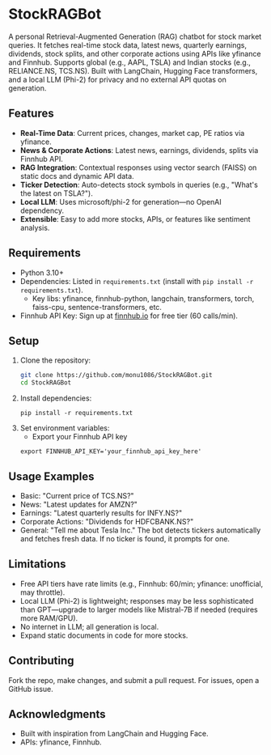 # StockRAGBot

A personal Retrieval-Augmented Generation (RAG) chatbot for stock market queries. It fetches real-time stock data, latest news, quarterly earnings, dividends, stock splits, and other corporate actions using APIs like yfinance and Finnhub. Supports global (e.g., AAPL, TSLA) and Indian stocks (e.g., RELIANCE.NS, TCS.NS). Built with LangChain, Hugging Face transformers, and a local LLM (Phi-2) for privacy and no external API quotas on generation.

## Features
- **Real-Time Data**: Current prices, changes, market cap, PE ratios via yfinance.
- **News & Corporate Actions**: Latest news, earnings, dividends, splits via Finnhub API.
- **RAG Integration**: Contextual responses using vector search (FAISS) on static docs and dynamic API data.
- **Ticker Detection**: Auto-detects stock symbols in queries (e.g., "What's the latest on TSLA?").
- **Local LLM**: Uses microsoft/phi-2 for generation—no OpenAI dependency.
- **Extensible**: Easy to add more stocks, APIs, or features like sentiment analysis.

## Requirements
- Python 3.10+
- Dependencies: Listed in `requirements.txt` (install with `pip install -r requirements.txt`).
  - Key libs: yfinance, finnhub-python, langchain, transformers, torch, faiss-cpu, sentence-transformers, etc.
- Finnhub API Key: Sign up at [finnhub.io](https://finnhub.io) for free tier (60 calls/min).

## Setup
1. Clone the repository:
   ```bash
   git clone https://github.com/monu1086/StockRAGBot.git
   cd StockRAGBot
   ```
2. Install dependencies:
   ```
   pip install -r requirements.txt
   ```
3. Set environment variables:
   - Export your Finnhub API key
   ```
   export FINNHUB_API_KEY='your_finnhub_api_key_here'
   ```
## Usage Examples
- Basic: "Current price of TCS.NS?"
- News: "Latest updates for AMZN?"
- Earnings: "Latest quarterly results for INFY.NS?"
- Corporate Actions: "Dividends for HDFCBANK.NS?"
- General: "Tell me about Tesla Inc."
  The bot detects tickers automatically and fetches fresh data. If no ticker is found, it prompts for one.
## Limitations
- Free API tiers have rate limits (e.g., Finnhub: 60/min; yfinance: unofficial, may throttle).
- Local LLM (Phi-2) is lightweight; responses may be less sophisticated than GPT—upgrade to larger models like Mistral-7B if needed (requires more RAM/GPU).
- No internet in LLM; all generation is local.
- Expand static documents in code for more stocks.
## Contributing
Fork the repo, make changes, and submit a pull request. For issues, open a GitHub issue.
## Acknowledgments
- Built with inspiration from LangChain and Hugging Face.
- APIs: yfinance, Finnhub.
  
